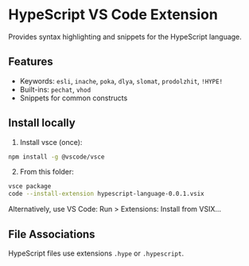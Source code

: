 # HypeScript VS Code Extension

Provides syntax highlighting and snippets for the HypeScript language.

## Features
- Keywords: `esli`, `inache`, `poka`, `dlya`, `slomat`, `prodolzhit`, `!HYPE!`
- Built-ins: `pechat`, `vhod`
- Snippets for common constructs

## Install locally

1. Install vsce (once):
```bash
npm install -g @vscode/vsce
```
2. From this folder:
```bash
vsce package
code --install-extension hypescript-language-0.0.1.vsix
```

Alternatively, use VS Code: Run > Extensions: Install from VSIX...

## File Associations
HypeScript files use extensions `.hype` or `.hypescript`.

